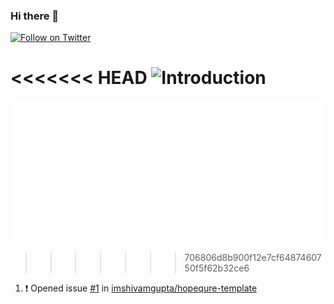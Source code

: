 ### Hi there 👋

[![Follow on Twitter](https://img.shields.io/badge/--twitter?label=Twitter&logo=Twitter&style=social)](https://twitter.com/imshivamgupta_)

<<<<<<< HEAD
![Introduction](https://github.com/[imshivamgupta]/[imshivamgupta]/blob/[master]/assets/intro.png?raw=true)
=======
![Introduction](https://github.com/imshivamgupta/imshivamgupta/blob/master/assets/carbon.svg?raw=true)
>>>>>>> 706806d8b900f12e7cf6487460750f5f62b32ce6

<!--START_SECTION:activity-->

1. ❗️ Opened issue [#1](https://github.com//imshivamgupta/hopequre-template/issues/1) in [imshivamgupta/hopequre-template](https://github.com//imshivamgupta/hopequre-template)
   <!--END_SECTION:activity-->
   <!--
   **imshivamgupta/imshivamgupta** is a ✨ _special_ ✨ repository because its `README.md` (this file) appears on your GitHub profile.

Here are some ideas to get you started:

- 🔭 I’m currently working on ...
- 🌱 I’m currently learning ...
- 👯 I’m looking to collaborate on ...
- 🤔 I’m looking for help with ...
- 💬 Ask me about ...
- 📫 How to reach me: ...
- 😄 Pronouns: ...
- ⚡ Fun fact: ...
  -->
